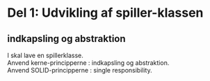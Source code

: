 # Del 1: Udvikling af spiller-klassen
## indkapsling og abstraktion 

I skal lave en spillerklasse.     
Anvend kerne-principperne : indkapsling og abstraktion.   
Anvend SOLID-principperne : single responsibility.